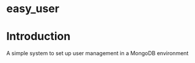 easy_user
=========

# Introduction
A simple system to set up user management in a MongoDB environment

